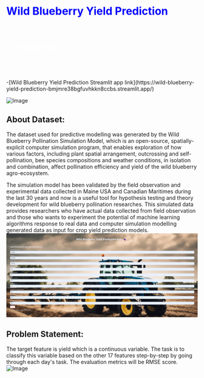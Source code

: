 # <span style="color: blue;">Wild Blueberry Yield Prediction</span>

<div style="background: url('https://github.com/Saurabhgithub1006/Wild-Blueberry-Yield-Prediction/blob/main/download.jpeg?raw=true'); padding: 20px; border-radius: 10px;">
  <h2 style="color: white;">Project Title</h2>
  <p style="color: white;">This is an example of using a background image.</p>
</div>
-[Wild Blueberry Yield Prediction Streamlit app link](https://wild-blueberry-yield-prediction-bmjmre38bgfuvhkkn8ccbs.streamlit.app/)

 
![Image](https://github.com/Saurabhgithub1006/Wild-Blueberry-Yield-Prediction/blob/main/AppVideo-ezgif.com-video-to-gif-converter.gif?raw=true)


## About Dataset:
The dataset used for predictive modelling was generated by the Wild Blueberry Pollination Simulation Model, which is an open-source, spatially-explicit computer simulation program, that enables exploration of how various factors, including plant spatial arrangement, outcrossing and self-pollination, bee species compositions and weather conditions, in isolation and combination, affect pollination efficiency and yield of the wild blueberry agro-ecosystem.

The simulation model has been validated by the field observation and experimental data collected in Maine USA and Canadian Maritimes during the last 30 years and now is a useful tool for hypothesis testing and theory development for wild blueberry pollination researches. This simulated data provides researchers who have actual data collected from field observation and those who wants to experiment the potential of machine learning algorithms response to real data and computer simulation modelling generated data as input for crop yield prediction models.
![Image](https://github.com/Saurabhgithub1006/Wild-Blueberry-Yield-Prediction/blob/main/Screenshot%20(302).png?raw=true.jpg)

## Problem Statement:
The target feature is yield which is a continuous variable. The task is to classify this variable based on the other 17 features step-by-step by going through each day's task. The evaluation metrics will be RMSE score.
![Image]( https://img.freepik.com/free-vector/fresh-blueberries-with-water-drops-green-leaves-white-background-realistic-vector-illustration_1284-77363.jpg)



